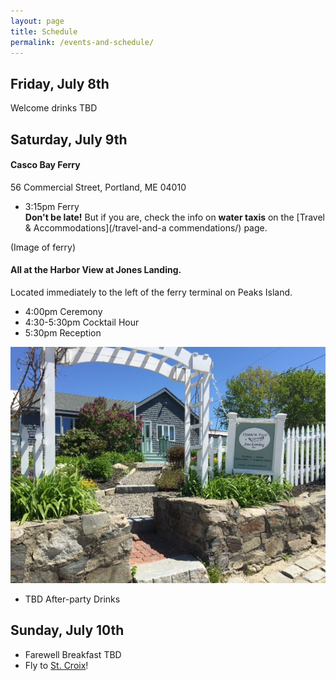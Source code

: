 ```yaml
---
layout: page
title: Schedule
permalink: /events-and-schedule/
---
```


## Friday, July 8th

Welcome drinks TBD

## Saturday, July 9th

#### Casco Bay Ferry  
56 Commercial Street, Portland, ME 04010

  * 3:15pm Ferry  
**Don't be late!** But if you are, check the info on **water taxis** on the [Travel & Accommodations](/travel-and-a commendations/) page.

(Image of ferry)

#### All at the Harbor View at Jones Landing.  
Located immediately to the left of the ferry terminal on Peaks Island.

* 4:00pm Ceremony 
* 4:30-5:30pm Cocktail Hour
* 5:30pm Reception

![Harbor view at Jones Landing](/img/jones-landing.jpg)

* TBD After-party Drinks

## Sunday, July 10th

* Farewell Breakfast TBD
* Fly to [St. Croix](/st-croix/)!
